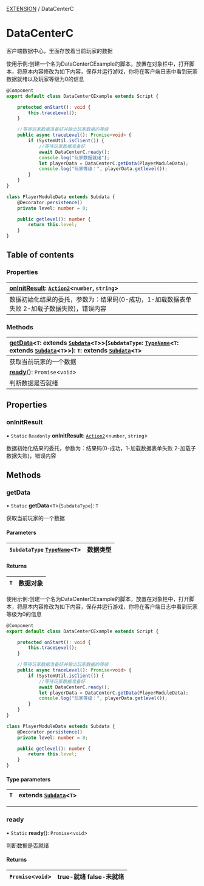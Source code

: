 [EXTENSION](../groups/Extension.EXTENSION.md) / DataCenterC

# DataCenterC <Badge type="tip" text="Class" /> <Score text="DataCenterC" />

客户端数据中心，里面存放着当前玩家的数据

<span style="font-size: 14px;">
使用示例:创建一个名为DataCenterCExample的脚本，放置在对象栏中，打开脚本，将原本内容修改为如下内容，保存并运行游戏，你将在客户端日志中看到玩家数据就绪以及玩家等级为0的信息
</span>

```ts
@Component
export default class DataCenterCExample extends Script {

    protected onStart(): void {
        this.traceLevel();
    }

    //等待玩家数据准备好并输出玩家数据的等级
    public async traceLevel(): Promise<void> {
        if (SystemUtil.isClient()) {
            //等待玩家数据准备好
            await DataCenterC.ready();
            console.log("玩家数据就绪");
            let playerData = DataCenterC.getData(PlayerModuleData);
            console.log("玩家等级：", playerData.getlevel());
        }
    }
}

class PlayerModuleData extends Subdata {
    @Decorator.persistence()
    private level: number = 0;

    public getlevel(): number {
        return this.level;
    }
}
```

## Table of contents

### Properties <Score text="Properties" /> 
| **[onInitResult](mwext.DataCenterC.md#oninitresult)**: [`Action2`](mw.Action2.md)<`number`, `string`\>  |
| :-----|
| 数据初始化结果的委托，参数为：结果码(0-成功，1-加载数据表单失败 2-加载子数据失败)，错误内容|

### Methods <Score text="Methods" /> 
| **[getData](mwext.DataCenterC.md#getdata)**<`T`: extends [`Subdata`](mwext.Subdata.md)<`T`\>\>(`SubdataType`: [`TypeName`](../interfaces/mw.TypeName.md)<`T`: extends [`Subdata`](mwext.Subdata.md)<`T`\>\>): `T`: extends [`Subdata`](mwext.Subdata.md)<`T`\>  |
| :-----|
| 获取当前玩家的一个数据|
| **[ready](mwext.DataCenterC.md#ready)**(): `Promise`<`void`\>  |
| 判断数据是否就绪|

## Properties

### onInitResult <Score text="onInitResult" /> 

▪ `Static` `Readonly` **onInitResult**: [`Action2`](mw.Action2.md)<`number`, `string`\>

数据初始化结果的委托，参数为：结果码(0-成功，1-加载数据表单失败 2-加载子数据失败)，错误内容

## Methods

### getData <Score text="getData" /> 

• `Static` **getData**<`T`\>(`SubdataType`): `T` <Badge type="tip" text="client" />

获取当前玩家的一个数据

#### Parameters

| `SubdataType` [`TypeName`](../interfaces/mw.TypeName.md)<`T`\> |  数据类型 |
| :------ | :------ |

#### Returns

| `T` | 数据对象 |
| :------ | :------ |


<span style="font-size: 14px;">
使用示例:创建一个名为DataCenterCExample的脚本，放置在对象栏中，打开脚本，将原本内容修改为如下内容，保存并运行游戏，你将在客户端日志中看到玩家等级为0的信息
</span>

```ts
@Component
export default class DataCenterCExample extends Script {

    protected onStart(): void {
        this.traceLevel();
    }

    //等待玩家数据准备好并输出玩家数据的等级
    public async traceLevel(): Promise<void> {
        if (SystemUtil.isClient()) {
            //等待玩家数据准备好
            await DataCenterC.ready();
            let playerData = DataCenterC.getData(PlayerModuleData);
            console.log("玩家等级：", playerData.getlevel());
        }
    }
}

class PlayerModuleData extends Subdata {
    @Decorator.persistence()
    private level: number = 0;

    public getlevel(): number {
        return this.level;
    }
}
```

#### Type parameters

| `T` | extends [`Subdata`](mwext.Subdata.md)<`T`\> |
| :------ | :------ |

___

### ready <Score text="ready" /> 

• `Static` **ready**(): `Promise`<`void`\> <Badge type="tip" text="client" />

判断数据是否就绪

#### Returns

| `Promise`<`void`\> | true-就绪 false-未就绪 |
| :------ | :------ |

